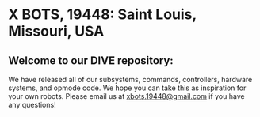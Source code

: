 # X BOTS, 19448: Saint Louis, Missouri, USA
## Welcome to our DIVE repository:
We have released all of our subsystems, commands, controllers, hardware systems, and opmode code. We hope you can take this as inspiration for your own robots. Please email us at xbots.19448@gmail.com if you have any questions!